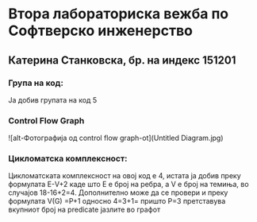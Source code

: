 # Втора лабораториска вежба по Софтверско инженерство
## Катерина Станковска, бр. на индекс 151201
### Група на код:
Ја добив групата на код 5
### Control Flow Graph

![alt-Фотографија од control flow graph-ot](Untitled Diagram.jpg)

### Цикломатска комплексност:
Цикломатската комплексност на овој код е 4,
истата ја добив преку формулата Е-V+2  каде што Е е број на ребра, а V е  број на темиња, во случајов 18-16+2=4.
Дополнително може да се провери и преку формулата V(G) =P+1 односно 4=3+1= пришто P=3 претставува вкупниот број на predicate јазлите во графот
